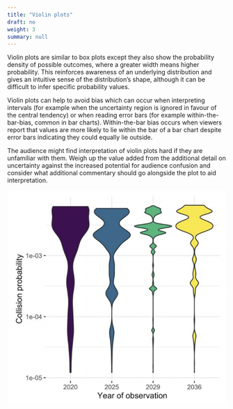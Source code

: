 ```yaml
---
title: "Violin plots"
draft: no
weight: 3
summary: null
---
```


Violin plots are similar to box plots except they also show the probability density of possible outcomes, where a greater width means higher probability. This reinforces awareness of an underlying distribution and gives an intuitive sense of the distribution’s shape, although it can be difficult to infer specific probability values.

Violin plots can help to avoid bias which can occur when interpreting intervals (for example when the uncertainty region is ignored in favour of the central tendency) or when reading error bars (for example within-the-bar-bias, common in bar charts). Within-the-bar bias occurs when viewers report that values are more likely to lie within the bar of a bar chart despite error bars indicating they could equally lie outside.

The audience might find interpretation of violin plots hard if they are unfamiliar with them. Weigh up the value added from the additional detail on uncertainty against the increased potential for audience confusion and consider what additional commentary should go alongside the plot to aid interpretation.

![Example: [Collision probabilities of non-constellation spacecraft and constellation satellites, London Economics analysis for the UK Space Agency (pdf)](https://assets.publishing.service.gov.uk/government/uploads/system/uploads/attachment_data/file/917911/LE-UKSA_Commercial_Space_Surveillance_Tracking_FINAL_FOR_PUBLICATION.pdf). The graph shows how the collision probability for a subset of 216 non-constellation spacecraft and over 16,000 constellation satellites changes across the years 2020, 2025, 2029 and 2036.](images/violin_plots.png)

